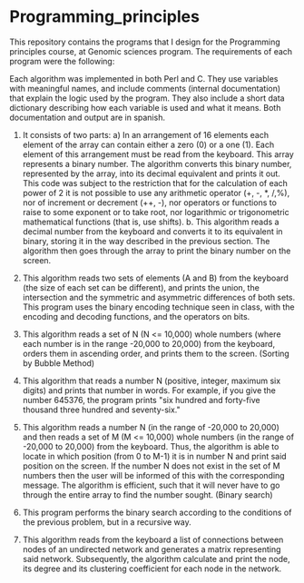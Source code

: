# Programming_principles
This repository contains the programs that I design for the Programming principles course, at Genomic sciences program. The requirements of each program were the following:

Each algorithm was implemented in both Perl and C. They use variables with meaningful names, and include comments (internal documentation) that explain the logic used by the program. They also include a short data dictionary describing how each variable is used and what it means. Both documentation and output are in spanish.

1. It consists of two parts:
a) In an arrangement of 16 elements each element of the array can contain either a zero (0) or a one (1). Each element of this arrangement must be read from the keyboard. This array represents a binary number. The algorithm converts this binary number, represented by the array, into its decimal equivalent and prints it out. This code was subject to the restriction that for the calculation of each power of 2 it is not possible to use any arithmetic operator (+, -, *, /,%), nor of increment or decrement (++, -), nor operators or functions to raise to some exponent or to take root, nor logarithmic or trigonometric mathematical functions (that is, use shifts).
b. This algorithm reads a decimal number from the keyboard and converts it to its equivalent in binary, storing it in the way described in the previous section. The algorithm then goes through the array to print the binary number on the screen.

2. This algorithm reads two sets of elements (A and B) from the keyboard (the size of each set can be different), and prints the union, the intersection and the symmetric and asymmetric differences of both sets. This program uses the binary encoding technique seen in class, with the encoding and decoding functions, and the operators on bits. 

3. This algorithm reads a set of N (N <= 10,000) whole numbers (where each number is in the range -20,000 to 20,000) from the keyboard, orders them in ascending order, and prints them to the screen. (Sorting by Bubble Method)

4. This algorithm that reads a number N (positive, integer, maximum six digits) and prints that number in words. For example, if you give the number 645376, the program prints "six hundred and forty-five thousand three hundred and seventy-six."

5. This algorithm reads a number N (in the range of -20,000 to 20,000) and then reads a set of M (M <= 10,000) whole numbers (in the range of -20,000 to 20,000) from the keyboard. Thus, the algorithm is able to locate in which position (from 0 to M-1) it is in number N and print said position on the screen. If the number N does not exist in the set of M numbers then the user will be informed of this with the corresponding message. The algorithm is efficient, such that it will never have to go through the entire array to find the number sought. (Binary search)

6. This program performs the binary search according to the conditions of the previous problem, but in a recursive way.

7. This algorithm reads from the keyboard a list of connections between nodes of an undirected network and generates a matrix representing said network. Subsequently, the algorithm calculate and print the node, its degree and its clustering coefficient for each node in the network.
